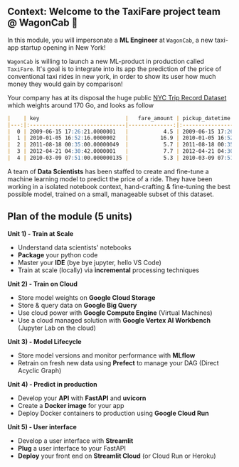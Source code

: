 
[//]: # ( presentation of the module )

## Context: Welcome to the TaxiFare project team @ WagonCab 🚕

In this module, you will impersonate a **ML Engineer** at `WagonCab`, a new taxi-app startup opening in New York!

`WagonCab` is willing to launch a new ML-product in production called `TaxiFare`. It's goal is to integrate into its app the prediction of the price of conventional taxi rides in new york, in order to show its user how much money they would gain by comparison!

Your company has at its disposal the huge public [NYC Trip Record Dataset](https://www1.nyc.gov/site/tlc/about/tlc-trip-record-data.page) which weights around 170 Go, and looks as follow

```markdown
|    | key                           |   fare_amount | pickup_datetime         |   pickup_longitude |   pickup_latitude |   dropoff_longitude |   dropoff_latitude |   passenger_count |
|---:|:------------------------------|--------------:|:------------------------|-------------------:|------------------:|--------------------:|-------------------:|------------------:|
|  0 | 2009-06-15 17:26:21.0000001   |           4.5 | 2009-06-15 17:26:21 UTC |           -73.8443 |           40.7213 |            -73.8416 |            40.7123 |                 1 |
|  1 | 2010-01-05 16:52:16.0000002   |          16.9 | 2010-01-05 16:52:16 UTC |           -74.016  |           40.7113 |            -73.9793 |            40.782  |                 1 |
|  2 | 2011-08-18 00:35:00.00000049  |           5.7 | 2011-08-18 00:35:00 UTC |           -73.9827 |           40.7613 |            -73.9912 |            40.7506 |                 2 |
|  3 | 2012-04-21 04:30:42.0000001   |           7.7 | 2012-04-21 04:30:42 UTC |           -73.9871 |           40.7331 |            -73.9916 |            40.7581 |                 1 |
|  4 | 2010-03-09 07:51:00.000000135 |           5.3 | 2010-03-09 07:51:00 UTC |           -73.9681 |           40.768  |            -73.9567 |            40.7838 |                 1 |
```

A team of **Data Scientists** has been staffed to create and fine-tune a machine learning model to predict the price of a ride.
They have been working in a isolated notebook context, hand-crafting & fine-tuning the best possible model, trained on a small, manageable subset of this dataset.

## Plan of the module (5 units)

**Unit 1) - Train at Scale**
- Understand data scientists' notebooks
- **Package** your python code
- Master your **IDE** (bye bye jupyter, hello VS Code)
- Train at scale (locally) via **incremental** processing techniques

**Unit 2) - Train on Cloud**
- Store model weights on **Google Cloud Storage**
- Store & query data on **Google Big Query**
- Use cloud power with **Google Compute Engine** (Virtual Machines)
- Use a cloud managed solution with **Google Vertex AI Workbench** (Jupyter Lab on the cloud)

**Unit 3) - Model Lifecycle**
- Store model versions and monitor performance with **MLflow**
- Retrain on fresh new data using **Prefect** to manage your DAG (Direct Acyclic Graph)

**Unit 4) - Predict in production**
- Develop your **API** with **FastAPI** and **uvicorn**
- Create a **Docker image** for your app
- Deploy Docker containers to production using **Google Cloud Run**

**Unit 5) - User interface**
- Develop a user interface with **Streamlit**
- **Plug** a user interface to your FastAPI
- **Deploy** your front end on **Streamlit Cloud** (or Cloud Run or Heroku)
